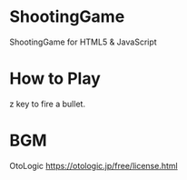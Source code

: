 # ShootingGame
ShootingGame for HTML5 &amp; JavaScript


# How to Play
z key to fire a bullet.


# BGM
OtoLogic 
https://otologic.jp/free/license.html
